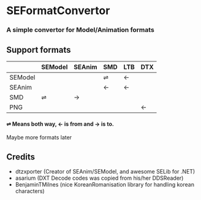 # SEFormatConvertor
### A simple convertor for Model/Animation formats

## Support formats

||SEModel|SEAnim|SMD|LTB|DTX|
|----|----|----|----|----|----|
|SEModel|||⇌|←||
|SEAnim|||←|←||
|SMD|⇌|→||||
|PNG|||||←|

#### ⇌ Means both way, ← is from and → is to.

Maybe more formats later

## Credits
- dtzxporter (Creator of SEAnim/SEModel, and awesome SELib for .NET)
- asarium (DXT Decode codes was copied from his/her DDSReader)
- BenjaminTMilnes (nice KoreanRomanisation library for handling korean characters)